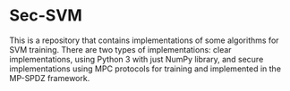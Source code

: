 # Sec-SVM

This is a repository that contains implementations of some algorithms for SVM training. There are two types of implementations: clear implementations, using Python 3 with just NumPy library, and secure implementations using MPC protocols for training and implemented in the MP-SPDZ framework.
